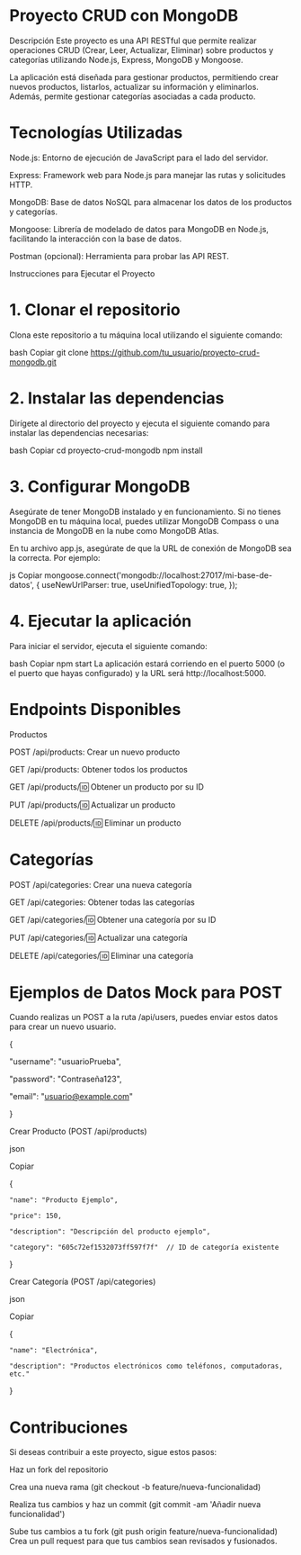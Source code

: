 #                                                                                    Proyecto CRUD con MongoDB
Descripción
Este proyecto es una API RESTful que permite realizar operaciones CRUD (Crear, Leer, Actualizar, Eliminar) sobre productos y categorías utilizando Node.js, Express, MongoDB y Mongoose.

La aplicación está diseñada para gestionar productos, permitiendo crear nuevos productos, listarlos, actualizar su información y eliminarlos. Además, permite gestionar categorías asociadas a cada producto.


# Tecnologías Utilizadas

Node.js: Entorno de ejecución de JavaScript para el lado del servidor.

Express: Framework web para Node.js para manejar las rutas y solicitudes HTTP.

MongoDB: Base de datos NoSQL para almacenar los datos de los productos y categorías.

Mongoose: Librería de modelado de datos para MongoDB en Node.js, facilitando la interacción con la base de datos.

Postman (opcional): Herramienta para probar las API REST.

Instrucciones para Ejecutar el Proyecto

# 1. Clonar el repositorio

Clona este repositorio a tu máquina local utilizando el siguiente comando:

bash
Copiar
git clone https://github.com/tu_usuario/proyecto-crud-mongodb.git


# 2. Instalar las dependencias
Dirígete al directorio del proyecto y ejecuta el siguiente comando para instalar las dependencias necesarias:

bash
Copiar
cd proyecto-crud-mongodb
npm install


# 3. Configurar MongoDB
Asegúrate de tener MongoDB instalado y en funcionamiento. Si no tienes MongoDB en tu máquina local, puedes utilizar MongoDB Compass o una instancia de MongoDB en la nube como MongoDB Atlas.

En tu archivo app.js, asegúrate de que la URL de conexión de MongoDB sea la correcta. Por ejemplo:

js
Copiar
mongoose.connect('mongodb://localhost:27017/mi-base-de-datos', {
  useNewUrlParser: true,
  useUnifiedTopology: true,
});


# 4. Ejecutar la aplicación
Para iniciar el servidor, ejecuta el siguiente comando:

bash
Copiar
npm start
La aplicación estará corriendo en el puerto 5000 (o el puerto que hayas configurado) y la URL será http://localhost:5000.

# Endpoints Disponibles
Productos

POST /api/products: Crear un nuevo producto

GET /api/products: Obtener todos los productos

GET /api/products/:id: Obtener un producto por su ID

PUT /api/products/:id: Actualizar un producto

DELETE /api/products/:id: Eliminar un producto

# Categorías

POST /api/categories: Crear una nueva categoría

GET /api/categories: Obtener todas las categorías

GET /api/categories/:id: Obtener una categoría por su ID

PUT /api/categories/:id: Actualizar una categoría

DELETE /api/categories/:id: Eliminar una categoría

# Ejemplos de Datos Mock para POST


Cuando realizas un POST a la ruta /api/users, puedes enviar estos datos para crear un nuevo usuario.

{

  "username": "usuarioPrueba",

  "password": "Contraseña123",

  "email": "usuario@example.com"

}






Crear Producto (POST /api/products)

json

Copiar

{

	"name": "Producto Ejemplo",
  
	"price": 150,
  
	"description": "Descripción del producto ejemplo",
  
	"category": "605c72ef1532073ff597f7f"  // ID de categoría existente
}

Crear Categoría (POST /api/categories)

json

Copiar

{

	"name": "Electrónica",
  
	"description": "Productos electrónicos como teléfonos, computadoras, etc."
}

# Contribuciones

Si deseas contribuir a este proyecto, sigue estos pasos:

Haz un fork del repositorio

Crea una nueva rama (git checkout -b feature/nueva-funcionalidad)

Realiza tus cambios y haz un commit (git commit -am 'Añadir nueva funcionalidad')

Sube tus cambios a tu fork (git push origin feature/nueva-funcionalidad)
Crea un pull request para que tus cambios sean revisados y fusionados.
